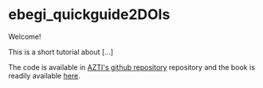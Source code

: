 # ebegi_quickguide2DOIs

Welcome! 

This is a short tutorial about [...]

The code is available in [AZTI's github repository](https://github.com/Fundacion-AZTI/ebegi_quickguide2DOIs) repository and the book is readily available [here](https://fundacion-azti.github.io/ebegi_quickguide2DOIs/).